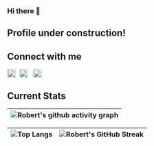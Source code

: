 ### Hi there 👋

## Profile under construction!

## Connect with me

<p align="left">
	<a href="https://twitter.com/rrojasf" target="blank"><img align="center" src="https://raw.githubusercontent.com/rahuldkjain/github-profile-readme-generator/master/src/images/icons/Social/twitter.svg" alt="rrojasf" height="20" /></a>&nbsp;
	<a href="https://linkedin.com/in/rrojasf" target="blank"><img align="center" src="https://raw.githubusercontent.com/rahuldkjain/github-profile-readme-generator/master/src/images/icons/Social/linked-in-alt.svg" alt="rrojasf" height="20" /></a> &nbsp;
	<a href="https://instagram.com/soyrobertrojas" target="blank"><img align="center" src="https://raw.githubusercontent.com/rahuldkjain/github-profile-readme-generator/master/src/images/icons/Social/instagram.svg" alt="Soy Robert Rojas" height="20" /></a>&nbsp;
</p>

## Current Stats

| <img align="center" src="https://github-readme-activity-graph.vercel.app/graph?username=rrojasf&theme=rogue" alt="Robert's github activity graph" />
| :---: |

| <img align="center" src="https://github-readme-stats.vercel.app/api/top-langs/?username=rrojasf&theme=rogue" alt="Top Langs" /> | <img align="center" src="https://github-readme-streak-stats.herokuapp.com/?user=rrojasf&theme=rogue" alt="Robert's GitHub Streak" /> |
| :---: | :---: |
